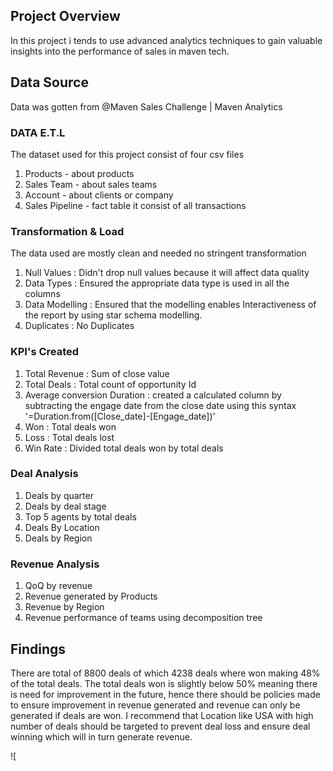 ## Project Overview
In this project i tends to use advanced analytics techniques to gain valuable insights into the performance of sales in maven tech.
## Data Source 
Data was gotten from @Maven Sales Challenge | Maven Analytics
### DATA E.T.L
The dataset used for this project consist of four csv files 
1. Products - about products
2. Sales Team - about sales teams
3. Account - about clients or company
4. Sales Pipeline - fact table it consist of all transactions 
### Transformation & Load
The data used are mostly clean and needed no stringent transformation 
1. Null Values : Didn't drop null values because it will affect data quality
2. Data Types : Ensured the appropriate data type is used in all the columns 
3. Data Modelling : Ensured that the modelling enables Interactiveness of the report by using star schema modelling.
4. Duplicates : No Duplicates

### KPI's Created 
1. Total Revenue : Sum of close value
2. Total Deals : Total count of opportunity Id
3. Average conversion Duration : created a calculated column by subtracting the engage date from the close date using this syntax '=Duration.from([Close_date]-[Engage_date])'
4. Won : Total deals won
5. Loss : Total deals lost
6. Win Rate : Divided total deals won by total deals 
### Deal Analysis
1. Deals by quarter
2. Deals by deal stage
3. Top 5 agents by total deals 
4. Deals By Location 
5. Deals by Region
### Revenue Analysis 
1. QoQ by revenue
2. Revenue generated by Products
3. Revenue by Region
4. Revenue performance of teams using decomposition tree
## Findings 
There are total of 8800 deals of which 4238 deals where won making 48% of the total deals. The total deals won is slightly below 50% meaning there is need for improvement in the future, hence there should be policies made to ensure improvement in revenue generated and revenue can only be generated if deals are won. I recommend that Location like USA with high number of deals should be targeted to prevent deal loss and ensure deal winning which will in turn generate revenue.

![


